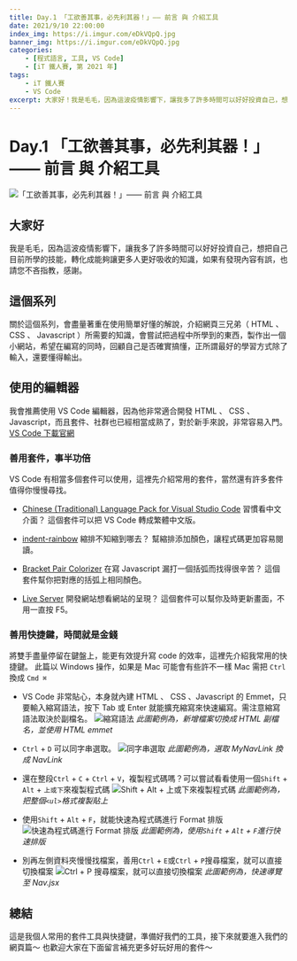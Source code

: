 ```yaml
---
title: Day.1 「工欲善其事，必先利其器！」—— 前言 與 介紹工具
date: 2021/9/10 22:00:00
index_img: https://i.imgur.com/eDkVQpQ.jpg
banner_img: https://i.imgur.com/eDkVQpQ.jpg
categories:
    - [程式語言, 工具, VS Code]
    - [iT 鐵人賽, 第 2021 年]
tags: 
    - iT 鐵人賽
    - VS Code
excerpt: 大家好！我是毛毛，因為這波疫情影響下，讓我多了許多時間可以好好投資自己，想把自己目前所學的技能，轉化成能夠讓更多人更好吸收的知識，如果有發現內容有誤，也請您不吝指教，感謝。
---
```


# Day.1 「工欲善其事，必先利其器！」—— 前言 與 介紹工具

![「工欲善其事，必先利其器！」—— 前言 與 介紹工具](https://i.imgur.com/YyhvZBl.png)

## 大家好

我是毛毛，因為這波疫情影響下，讓我多了許多時間可以好好投資自己，想把自己目前所學的技能，轉化成能夠讓更多人更好吸收的知識，如果有發現內容有誤，也請您不吝指教，感謝。

<!-- more -->

## 這個系列

關於這個系列，會盡量著重在使用簡單好懂的解說，介紹網頁三兄弟（ HTML 、 CSS 、 Javascript ）所需要的知識，會嘗試把過程中所學到的東西，製作出一個小網站，希望在編寫的同時，回顧自己是否確實搞懂，正所謂最好的學習方式除了輸入，還要懂得輸出。

## 使用的編輯器

我會推薦使用 VS Code 編輯器，因為他非常適合開發 HTML 、 CSS 、 Javascript，而且套件、社群也已經相當成熟了，對於新手來說，非常容易入門。
[VS Code 下載官網](https://code.visualstudio.com/download)

### 善用套件，事半功倍

VS Code 有相當多個套件可以使用，這裡先介紹常用的套件，當然還有許多套件值得你慢慢尋找。

- [Chinese (Traditional) Language Pack for Visual Studio Code](https://marketplace.visualstudio.com/items?itemName=MS-CEINTL.vscode-language-pack-zh-hant)
    習慣看中文介面？ 這個套件可以把 VS Code 轉成繁體中文版。

- [indent-rainbow](https://marketplace.visualstudio.com/items?itemName=oderwat.indent-rainbow)
    縮排不知縮到哪去？ 幫縮排添加顏色，讓程式碼更加容易閱讀。

- [Bracket Pair Colorizer](https://marketplace.visualstudio.com/items?itemName=CoenraadS.bracket-pair-colorizer)
    在寫 Javascript 漏打一個括弧而找得很辛苦？ 這個套件幫你把對應的括弧上相同顏色。

- [Live Server](https://marketplace.visualstudio.com/items?itemName=ritwickdey.LiveServer)
    開發網站想看網站的呈現？ 這個套件可以幫你及時更新畫面，不用一直按 F5。

### 善用快捷鍵，時間就是金錢

將雙手盡量停留在鍵盤上，能更有效提升寫 code 的效率，這裡先介紹我常用的快捷鍵。
此篇以 Windows 操作，如果是 Mac 可能會有些許不一樣
Mac 需把 `Ctrl` 換成 `Cmd ⌘`

- VS Code 非常貼心，本身就內建 HTML 、 CSS 、Javascript 的 Emmet，只要輸入縮寫語法，按下 Tab 或 Enter 就能擴充縮寫來快速編寫。需注意縮寫語法取決於副檔名。
  ![縮寫語法](https://i.imgur.com/Vi5ZXGn.gif)
  *此圖範例為，新增檔案切換成 HTML 副檔名，並使用 HTML emmet*

- `Ctrl` + `D` 可以同字串選取。
  ![同字串選取](https://i.imgur.com/zWquMNw.gif)
  *此圖範例為，選取 MyNavLink 換成 NavLink*

- 還在整段`Ctrl` + `C` + `Ctrl` + `V`，複製程式碼嗎？可以嘗試看看使用一個`Shift` + `Alt` + `上或下`來複製程式碼
  ![Shift + Alt + 上或下來複製程式碼](https://i.imgur.com/Li08fjb.gif)
  *此圖範例為，把整個`<ul>`格式複製貼上*

- 使用`Shift` + `Alt` + `F`，就能快速為程式碼進行 Format 排版
  ![快速為程式碼進行 Format 排版](https://i.imgur.com/lJDcUXS.gif)
  *此圖範例為，使用`Shift` + `Alt` + `F`進行快速排版*

- 別再左側資料夾慢慢找檔案，善用`Ctrl` + `E`或`Ctrl` + `P`搜尋檔案，就可以直接切換檔案
  ![Ctrl + P 搜尋檔案，就可以直接切換檔案](https://i.imgur.com/jHQoBOG.gif)
  *此圖範例為，快速導覽至 Nav.jsx*

## 總結

這是我個人常用的套件工具與快捷鍵，準備好我們的工具，接下來就要進入我們的網頁篇～
也歡迎大家在下面留言補充更多好玩好用的套件～

